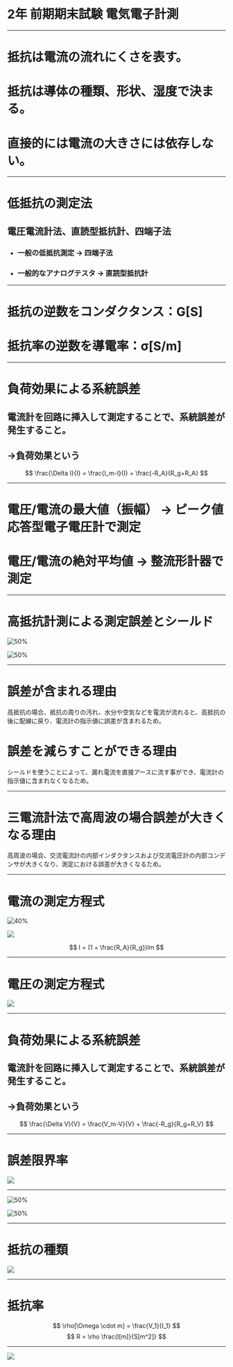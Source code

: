 # 2年 前期期末試験 電気電子計測

---

# 抵抗は電流の流れにくさを表す。
# 抵抗は導体の種類、形状、湿度で決まる。
# 直接的には電流の大きさには依存しない。

---

# 低抵抗の測定法
## 電圧電流計法、直読型抵抗計、四端子法
-  ### 一般の低抵抗測定 → 四端子法
-  ### 一般的なアナログテスタ → 直読型抵抗計

---

# 抵抗の逆数をコンダクタンス：G[S]
# 抵抗率の逆数を導電率：σ[S/m]

---

# 負荷効果による系統誤差

## 電流計を回路に挿入して測定することで、系統誤差が発生すること。
## →負荷効果という

$$ \frac{\Delta I}{I} = \frac{I_m-I}{I} + \frac{-R_A}{R_g+R_A} $$

---

# 電圧/電流の最大値（振幅） → ピーク値応答型電子電圧計で測定
# 電圧/電流の絶対平均値 → 整流形計器で測定

---

# 高抵抗計測による測定誤差とシールド
![50%](/Users/kazu/workspace/exam-md/Marp/images/シールド問題.jpg)

![50%](/Users/kazu/workspace/exam-md/Marp/images/シールド回路図.jpg)

---

# 誤差が含まれる理由

高抵抗の場合、抵抗の周りの汚れ、水分や空気などを電流が流れると、高抵抗の後に配線に戻り、電流計の指示値に誤差が含まれるため。

# 誤差を減らすことができる理由

シールドを使うことによって、漏れ電流を直接アースに流す事ができ、電流計の指示値に含まれなくなるため。

---

# 三電流計法で高周波の場合誤差が大きくなる理由

高周波の場合、交流電流計の内部インダクタンスおよび交流電圧計の内部コンデンサが大きくなり、測定における誤差が大きくなるため。

---

# 電流の測定方程式

![40%](/Users/kazu/workspace/exam-md/Marp/images/テブナン等価回路.jpg)

![](/Users/kazu/workspace/exam-md/Marp/images/電流測定方程式の導出.jpg)


$$ I = (1 + \frac{R_A}{R_g})Im $$

---

# 電圧の測定方程式

![](/Users/kazu/workspace/exam-md/Marp/images/電圧測定方程式.JPG)

<!--$$ V = (1 + \frac{R_g}{R_V})Vm $$-->

---

# 負荷効果による系統誤差

## 電流計を回路に挿入して測定することで、系統誤差が発生すること。
## →負荷効果という

$$ \frac{\Delta V}{V} = \frac{V_m-V}{V} + \frac{-R_g}{R_g+R_V} $$

---

# 誤差限界率

![](/Users/kazu/workspace/exam-md/Marp/images/IMG_7098.JPG)

---

![50%](/Users/kazu/workspace/exam-md/Marp/images/誤差限界率の導出.jpg)

![50%](/Users/kazu/workspace/exam-md/Marp/images/IMG_7097.jpg)

---

# 抵抗の種類

![](/Users/kazu/workspace/exam-md/Marp/images/抵抗の種類.png)

<!-- |種類|構造|温度計数|精度|価格|備考|
|-|-|-|-|-|-|
|巻線抵抗器|マンガンやニクロム等の細い線を絶縁体に巻く|小さい|良い||インダクタンスが大きいため、交流用では巻き方を工夫。標準抵抗器や計測機器などに使用。|
|金属皮膜抵抗器|絶縁体の管や板の表面に金属の薄膜を作成し、螺旋嬢の切り込みを入れる。|小さい|良い||インダクタンスは巻線抵抗器より小さいが、低抵抗を作ることが難しい|
|炭素皮膜抵抗器|絶縁体の管や板の表面に炭素の薄膜を作成し、螺旋嬢の切り込みを入れる。|金属皮膜抵抗器より大きい|金属皮膜抵抗器に劣る|低い||
|ソリッド抵抗器|炭素粉末や樹脂などで固めて作る。|皮膜抵抗器より大きい|悪い|低い|指定通りの抵抗を作ることが困難→作成したものを分類する。|
|可変/半固定抵抗器|巻線抵抗器や皮膜抵抗器の表面に金属片を接触させ、端子を取り出す。||||外から抵抗値を変えられるものを可変抵抗器、プリント基板上に取り付け、外から容易に変えられないものを半固定抵抗器という。| -->

---

# 抵抗率

$$ \rho[\Omega \cdot m] = \frac{V_1}{I_1} $$
$$ R = \rho \frac{l[m]}{S[m^2]} $$

---

![](/Users/kazu/workspace/exam-md/Marp/images/面抵抗.jpg)
